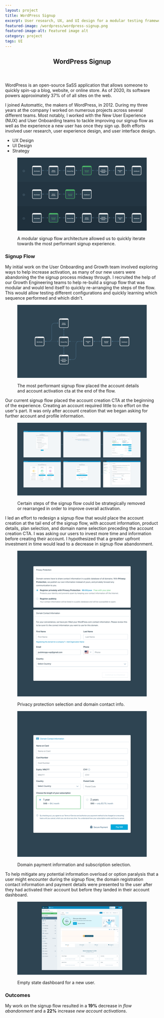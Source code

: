 ```yaml
---
layout: project
title: WordPress Signup
excerpt: User research, UX, and UI design for a modular testing framework for a more performant WordPress.com signup flow.
featured-image: /wordpress/wordpress-signup.png
featured-image-alt: Featured image alt
category: project
tags: UI
---
```


<section class="grid intro">
  <header>
    <h2>WordPress Signup</h2>
  </header>
  <article>
    <p>WordPress is an open-source SaSS application that allows someone to quickly spin-up a blog, website, or online store. As of 2020, its software powers approximately 37% of of all sites on the web.</p>
    <p>I joined Automattic, the makers of WordPress, in 2012. During my three years at the company I worked on numerous projects across several different teams. Most notably, I worked with the New User Experience (NUX) and User Onboarding teams to tackle improving our signup flow as well as the experience a new user has once they sign up. Both efforts involved user research, user experience design, and user interface design.</p>
  </article>
  <footer>
    <ul>
      <li>UX Design</li>
      <li>UI Design</li>
      <li>Strategy</li>
    </ul>
  </footer>
</section>

<section class="grid image">
  <figure>
    <img class="feat-img" src="/img/wordpress/modular-signup.png">
    <figcaption>
      <p>A modular signup flow architecture allowed us to quickly iterate towards the most performant signup experience.</p>
    </figcaption>
  </figure>
</section>

<section class="grid info">
  <article>
    <h3>Signup Flow</h3>
    <p>My initial work on the User Onboarding and Growth team involved exploring ways to help increase activation, as many of our new users were abandoning the the signup process midway through. I recruited the help of our Growth Engineering teams to help re-build a signup flow that was modular and would lend itself to quickly re-arranging the steps of the flow. This would allow testing different configurations and quickly learning which sequence performed and which didn't.</p>
  </article>
</section>

<section class="grid image">
  <figure>
  <img class="feat-img" src="/img/wordpress/winning-signup.png">
    <figcaption>
      <p>The most performant signup flow placed the account details and account activation cta at the end of the flow.</p>
    </figcaption>
  </figure>
</section>

<section class="grid info">
  <article>
    <p>Our current signup flow placed the account creation CTA at the beginning of the experience. Creating an account required little to no effort on the user's part. It was only after account creation that we began asking for further account and profile information.</p>
  </article>
</section>

<section class="grid image">
  <figure>
  <img class="feat-img" src="/img/wordpress/signup-flow.png">
    <figcaption>
      <p>Certain steps of the signup flow could be strategically removed or rearranged in order to improve overall activation.</p>
    </figcaption>
  </figure>
</section>

<section class="grid info">
  <article>
    <p>I led an effort to redesign a signup flow that would place the account creation at the tail end of the signup flow, with account information, product details, plan selection, and domain name selection preceding the account creation CTA. I was asking our users to invest more time and information before creating their account. I hypothesized that a greater upfront investment in time would lead to a decrease in signup flow abandonment.</p>
  </article>
</section>

<section class="grid two-image">
  <figure>
  <img class="feat-img" src="/img/wordpress/domain-info.png">
    <figcaption>
      <p>Privacy protection selection and domain contact info.</p>
    </figcaption>
  </figure>
  <figure>
  <img class="feat-img" src="/img/wordpress/domain-payment.png">
    <figcaption>
    <p>Domain payment information and subscription selection.</p>
    </figcaption>
  </figure>
</section>

<section class="grid info">
  <article>
    <p>To help mitigate any potential information overload or option paralysis that a user might encounter during the signup flow, the domain registration contact information and payment details were presented to the user after they had activated their account but before they landed in their account dashboard.</p>
  </article>
</section>

<section class="grid image">
  <figure>
  <img class="feat-img" src="/img/wordpress/signup-dashboard.png">
    <figcaption>
      <p>Empty state dashboard for a new user.</p>
    </figcaption>
  </figure>
</section>

<section class="grid info">
  <article>
    <h3>Outcomes</h3>
    <p>My work on the signup flow resulted in a <strong>19%</strong> decrease in <em>flow abandonment</em> and a <strong>22%</strong> increase <em>new account activations</em>.</p>
  </article>
</section>
